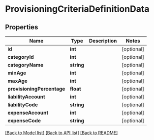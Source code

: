 # ProvisioningCriteriaDefinitionData

## Properties
Name | Type | Description | Notes
------------ | ------------- | ------------- | -------------
**id** | **int** |  | [optional] 
**categoryId** | **int** |  | [optional] 
**categoryName** | **string** |  | [optional] 
**minAge** | **int** |  | [optional] 
**maxAge** | **int** |  | [optional] 
**provisioningPercentage** | **float** |  | [optional] 
**liabilityAccount** | **int** |  | [optional] 
**liabilityCode** | **string** |  | [optional] 
**expenseAccount** | **int** |  | [optional] 
**expenseCode** | **string** |  | [optional] 

[[Back to Model list]](../../README.md#documentation-for-models) [[Back to API list]](../../README.md#documentation-for-api-endpoints) [[Back to README]](../../README.md)

